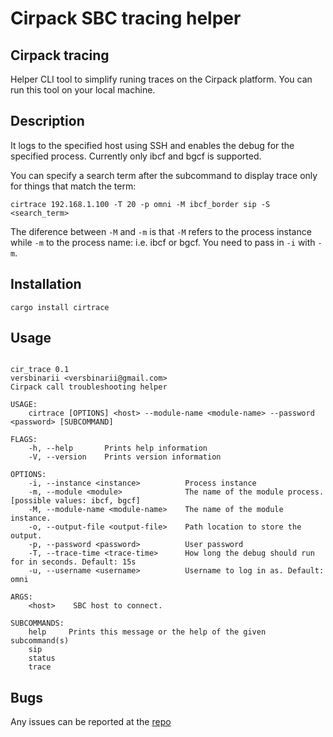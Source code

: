 # Cirpack SBC tracing helper

## Cirpack tracing

Helper CLI tool to simplify runing traces on the Cirpack platform. You can run this tool on your local machine.

## Description
It logs to the specified host using SSH and enables the debug for the specified process. Currently only ibcf and bgcf is supported.

You can specify a search term after the subcommand to display trace only for things that match the term:

``` shell
cirtrace 192.168.1.100 -T 20 -p omni -M ibcf_border sip -S <search_term>
```

The diference between `-M` and `-m` is that `-M` refers to the process instance while `-m` to the process name: i.e. ibcf or bgcf. You need to pass in `-i` with `-m`.


## Installation

``` shell
cargo install cirtrace
```

## Usage

``` shell

cir_trace 0.1
versbinarii <versbinarii@gmail.com>
Cirpack call troubleshooting helper

USAGE:
    cirtrace [OPTIONS] <host> --module-name <module-name> --password <password> [SUBCOMMAND]

FLAGS:
    -h, --help       Prints help information
    -V, --version    Prints version information

OPTIONS:
    -i, --instance <instance>          Process instance
    -m, --module <module>              The name of the module process. [possible values: ibcf, bgcf]
    -M, --module-name <module-name>    The name of the module instance.
    -o, --output-file <output-file>    Path location to store the output.
    -p, --password <password>          User password
    -T, --trace-time <trace-time>      How long the debug should run for in seconds. Default: 15s
    -u, --username <username>          Username to log in as. Default: omni

ARGS:
    <host>    SBC host to connect.

SUBCOMMANDS:
    help     Prints this message or the help of the given subcommand(s)
    sip
    status
    trace
```

## Bugs
Any issues can be reported at the [repo](https://github.com/VersBinarii/cirtrace/issues)
